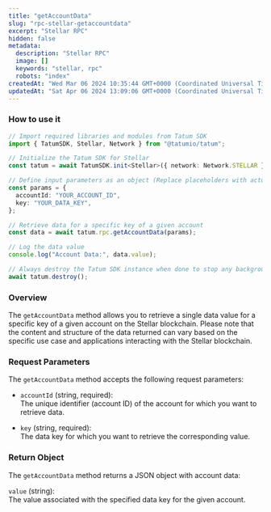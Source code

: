 ```yaml
---
title: "getAccountData"
slug: "rpc-stellar-getaccountdata"
excerpt: "Stellar RPC"
hidden: false
metadata: 
  description: "Stellar RPC"
  image: []
  keywords: "stellar, rpc"
  robots: "index"
createdAt: "Wed Mar 06 2024 10:35:44 GMT+0000 (Coordinated Universal Time)"
updatedAt: "Sat Apr 06 2024 13:09:06 GMT+0000 (Coordinated Universal Time)"
---
```




### How to use it

```typescript
// Import required libraries and modules from Tatum SDK
import { TatumSDK, Stellar, Network } from "@tatumio/tatum";

// Initialize the Tatum SDK for Stellar
const tatum = await TatumSDK.init<Stellar>({ network: Network.STELLAR });

// Define input parameters as an object (Replace placeholders with actual values and remove redundant)
const params = {
  accountId: "YOUR_ACCOUNT_ID",
  key: "YOUR_DATA_KEY",
};

// Retrieve data for a specific key of a given account
const data = await tatum.rpc.getAccountData(params);

// Log the data value
console.log("Account Data:", data.value);

// Always destroy the Tatum SDK instance when done to stop any background processes
await tatum.destroy();
```

### Overview

The `getAccountData` method allows you to retrieve a single data value for a specific key of a given account on the Stellar blockchain. Please note that the content and structure of the data returned can vary based on the specific use case and applications interacting with the Stellar blockchain.

### Request Parameters

The `getAccountData` method accepts the following request parameters:

- `accountId` (string, required):  
  The unique identifier (account ID) of the account for which you want to retrieve data.

- `key` (string, required):  
  The data key for which you want to retrieve the corresponding value.

### Return Object

The `getAccountData` method returns a JSON object with account data:

`value` (string):  
The value associated with the specified data key for the given account.
